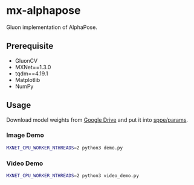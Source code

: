 # mx-alphapose
Gluon implementation of AlphaPose.

## Prerequisite

- GluonCV
- MXNet==1.3.0
- tqdm==4.19.1
- Matplotlib
- NumPy

## Usage

Download model weights from [Google Drive](https://drive.google.com/open?id=1TTf8Ox-ECGXRAeX4cHYkEMBDVJEZgBL6) and put it into [sppe/params](sppe/params).

### Image Demo
```bash
MXNET_CPU_WORKER_NTHREADS=2 python3 demo.py
```

### Video Demo
```bash
MXNET_CPU_WORKER_NTHREADS=2 python3 video_demo.py
```
